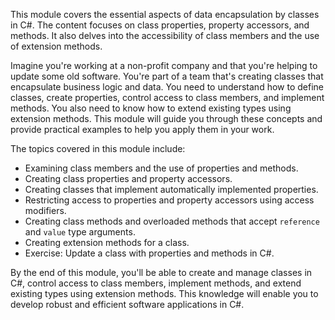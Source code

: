 This module covers the essential aspects of data encapsulation by classes in C#. The content focuses on class properties, property accessors, and methods. It also delves into the accessibility of class members and the use of extension methods.

Imagine you're working at a non-profit company and that you're helping to update some old software. You're part of a team that's creating classes that encapsulate business logic and data. You need to understand how to define classes, create properties, control access to class members, and implement methods. You also need to know how to extend existing types using extension methods. This module will guide you through these concepts and provide practical examples to help you apply them in your work.

The topics covered in this module include:

- Examining class members and the use of properties and methods.
- Creating class properties and property accessors.
- Creating classes that implement automatically implemented properties.
- Restricting access to properties and property accessors using access modifiers.
- Creating class methods and overloaded methods that accept `reference` and `value` type arguments.
- Creating extension methods for a class.
- Exercise: Update a class with properties and methods in C#.

By the end of this module, you'll be able to create and manage classes in C#, control access to class members, implement methods, and extend existing types using extension methods. This knowledge will enable you to develop robust and efficient software applications in C#.
